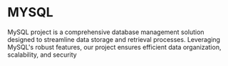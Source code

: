 # MYSQL

MySQL project is a comprehensive database management solution designed to streamline data storage and retrieval processes. Leveraging MySQL's robust features, our project ensures efficient data organization, scalability, and security
